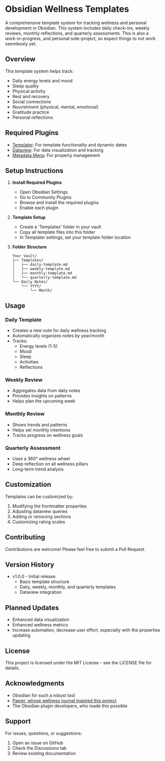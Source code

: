 # Obsidian Wellness Templates

A comprehensive template system for tracking wellness and personal development in Obsidian. This system includes daily check-ins, weekly reviews, monthly reflections, and quarterly assessments. This is also a work-in-progress, and personal side-project, so expect things to not work seemlessly yet.

## Overview

This template system helps track:
- Daily energy levels and mood
- Sleep quality
- Physical activity
- Rest and recovery
- Social connections
- Nourishment (physical, mental, emotional)
- Gratitude practice
- Personal reflections

## Required Plugins

- [Templater](https://github.com/SilentVoid13/Templater): For template functionality and dynamic dates
- [Dataview](https://github.com/blacksmithgu/obsidian-dataview): For data visualization and tracking
- [Metadata Menu](https://github.com/mdelobelle/metadatamenu): For property management

## Setup Instructions

1. **Install Required Plugins**
   - Open Obsidian Settings
   - Go to Community Plugins
   - Browse and install the required plugins
   - Enable each plugin

2. **Template Setup**
   - Create a 'Templates' folder in your vault
   - Copy all template files into this folder
   - In Templater settings, set your template folder location

3. **Folder Structure**
   ```
   Your Vault/
   ├── Templates/
   │   ├── daily-template.md
   │   ├── weekly-template.md
   │   ├── monthly-template.md
   │   └── quarterly-template.md
   └── Daily Notes/
       └── YYYY/
           └── Month/
   ```

## Usage

### Daily Template
- Creates a new note for daily wellness tracking
- Automatically organizes notes by year/month
- Tracks:
  - Energy levels (1-5)
  - Mood
  - Sleep
  - Activities
  - Reflections

### Weekly Review
- Aggregates data from daily notes
- Provides insights on patterns
- Helps plan the upcoming week

### Monthly Review
- Shows trends and patterns
- Helps set monthly intentions
- Tracks progress on wellness goals

### Quarterly Assessment
- Uses a 360° wellness wheel
- Deep reflection on all wellness pillars
- Long-term trend analysis

## Customization

Templates can be customized by:
1. Modifying the frontmatter properties
2. Adjusting dataview queries
3. Adding or removing sections
4. Customizing rating scales

## Contributing

Contributions are welcome! Please feel free to submit a Pull Request.

## Version History

- v1.0.0 - Initial release
  - Basic template structure
  - Daily, weekly, monthly, and quarterly templates
  - Dataview integration

## Planned Updates

- Enhanced data visualization
- Enhanced wellness metrics
- Increase automation, decrease user effort, especially with the properties updating

## License

This project is licensed under the MIT License - see the LICENSE file for details.

## Acknowledgments

- Obsidian for such a robust tool
- [Papier, whose wellness journal inspired this project](https://www.papier.com/us/tulip-vase-42793)
- The Obsidian plugin developers, who made this possible 

## Support

For issues, questions, or suggestions:
1. Open an issue on GitHub
2. Check the Discussions tab
3. Review existing documentation
